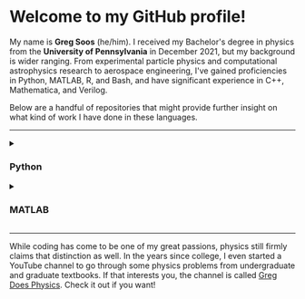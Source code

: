 <!--
**gregsoos/gregsoos** is a ✨ _special_ ✨ repository because its `README.md` (this file) appears on your GitHub profile.
-->

# Welcome to my GitHub profile!

My name is **Greg Soos** (he/him). I received my Bachelor's degree in physics from the **University of Pennsylvania** in December 2021, but my background is wider ranging. From experimental particle physics and computational astrophysics research to aerospace engineering, I've gained proficiencies in Python, MATLAB, R, and Bash, and have significant experience in C++, Mathematica, and Verilog.

Below are a handful of repositories that might provide further insight on what kind of work I have done in these languages.

---

<details>

<summary><h3> Python </h3></summary>

[An Application to Play Craps](https://github.com/gregsoos/craps-GUI)

[Code from a Python Programming course](https://github.com/gregsoos/csc-125-python-programming)
 
</details>


<details>

<summary><h3> MATLAB </h3></summary>

[Code from an Aerospace Design course](https://github.com/gregsoos/aero-215-intro-to-aerospace-design)

</details>

---

<!--
---
## Mathematica
## R
## C++
-->

While coding has come to be one of my great passions, physics still firmly claims that distinction as well. In the years since college, I even started a YouTube channel to go through some physics problems from undergraduate and graduate textbooks. If that interests you, the channel is called [Greg Does Physics](https://www.youtube.com/channel/UCowsP9riC0Jspn6ndGpfzqA). Check it out if you want!


 <!--     
<picture>
 <source media="(prefers-color-scheme: dark)" srcset="https://upload.wikimedia.org/wikipedia/commons/9/92/UPenn_shield_with_banner.svg">
 <source media="(prefers-color-scheme: light)" srcset="https://upload.wikimedia.org/wikipedia/commons/9/92/UPenn_shield_with_banner.svg">
 <img alt="Coat of arms of the University of Pennsylvania" src="https://upload.wikimedia.org/wikipedia/commons/9/92/UPenn_shield_with_banner.svg">
</picture>

Another way of inputting a picture is like this:
![A picture of the Cal Poly arms](https://upload.wikimedia.org/wikipedia/en/d/d9/CalPoly_Seal.svg)

<sub>1</sub> <sup>2</sup>H (Deuterium for life baby) <sub> Oh gosh it doesn't look right </sub>
Added backticks let's us do this: `git push`
Let's try referencing a file from another repository. I made a [file called `index.md`](/../../../communicate-using-markdown/blob/main/index.md/) in another GitHub skills tutorial. :+1:
\#Escaping Markdown syntax by putting a backslash first
-->
